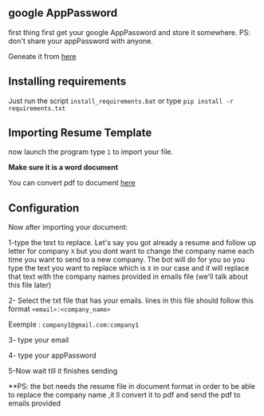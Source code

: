 

## google AppPassword

first thing first get your google AppPassword and store it somewhere.
PS: don't share your appPassword with anyone.

Geneate it from [here](https://myaccount.google.com/apppasswords)

## Installing requirements

Just run the script `install_requirements.bat` or type `pip install -r requirements.txt`

## Importing Resume Template

now launch the program type `1` to import your file.

**Make sure it is a word document**

You can convert pdf to document [here](https://www.ilovepdf.com/pdf_to_word)

## Configuration

Now after importing your document:

1-type the text to replace. Let's say you got already a resume and follow up letter for company `X` but you dont want to change the company name each time you want to send to a new company. The bot will do for you so you type the text you want to replace which is `X` in our case and it will replace that text with the company names provided in emails file (we'll talk about this file later) 

2- Select the txt file that has your emails. lines in this file should follow this format `<email>:<company_name>`

Exemple : `company1@gmail.com:company1`

3- type your email 

4- type your appPassword

5-Now wait till it finishes sending

**PS: the bot needs the resume file in document format in order to be able to replace the company name ,it ll convert it to pdf and send the pdf to emails provided
